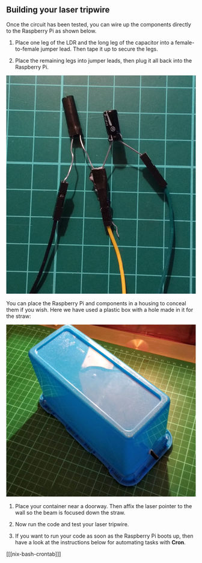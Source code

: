 ## Building your laser tripwire

Once the circuit has been tested, you can wire up the components directly to the Raspberry Pi as shown below.

1.  Place one leg of the LDR and the long leg of the capacitor into a female-to-female jumper lead. Then tape it up to secure the legs.

1.  Place the remaining legs into jumper leads, then plug it all back into the Raspberry Pi.

![](images/assembly1.jpg)

You can place the Raspberry Pi and components in a housing to conceal them if you wish. Here we have used a plastic box with a hole made in it for the straw:

![](images/assembly2.jpg)

1.  Place your container near a doorway. Then affix the laser pointer to the wall so the beam is focused down the straw.

1.  Now run the code and test your laser tripwire.

1. If you want to run your code as soon as the Raspberry Pi boots up, then have a look at the instructions below for automating tasks with **Cron**.

[[[nix-bash-crontab]]]
